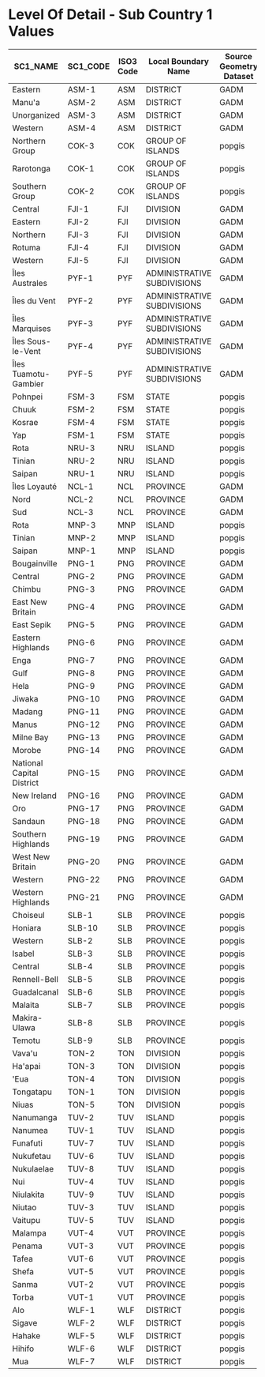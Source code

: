 # Level Of Detail - Sub Country 1 Values
|        SC1_NAME         |SC1_CODE|ISO3 Code|    Local Boundary Name    |Source Geometry Dataset|
|-------------------------|--------|---------|---------------------------|-----------------------|
|Eastern                  |ASM-1   |ASM      |DISTRICT                   |GADM                   |
|Manu'a                   |ASM-2   |ASM      |DISTRICT                   |GADM                   |
|Unorganized              |ASM-3   |ASM      |DISTRICT                   |GADM                   |
|Western                  |ASM-4   |ASM      |DISTRICT                   |GADM                   |
|Northern Group           |COK-3   |COK      |GROUP OF ISLANDS           |popgis                 |
|Rarotonga                |COK-1   |COK      |GROUP OF ISLANDS           |popgis                 |
|Southern Group           |COK-2   |COK      |GROUP OF ISLANDS           |popgis                 |
|Central                  |FJI-1   |FJI      |DIVISION                   |GADM                   |
|Eastern                  |FJI-2   |FJI      |DIVISION                   |GADM                   |
|Northern                 |FJI-3   |FJI      |DIVISION                   |GADM                   |
|Rotuma                   |FJI-4   |FJI      |DIVISION                   |GADM                   |
|Western                  |FJI-5   |FJI      |DIVISION                   |GADM                   |
|Îles Australes           |PYF-1   |PYF      |ADMINISTRATIVE SUBDIVISIONS|GADM                   |
|Îles du Vent             |PYF-2   |PYF      |ADMINISTRATIVE SUBDIVISIONS|GADM                   |
|Îles Marquises           |PYF-3   |PYF      |ADMINISTRATIVE SUBDIVISIONS|GADM                   |
|Îles Sous-le-Vent        |PYF-4   |PYF      |ADMINISTRATIVE SUBDIVISIONS|GADM                   |
|Îles Tuamotu-Gambier     |PYF-5   |PYF      |ADMINISTRATIVE SUBDIVISIONS|GADM                   |
|Pohnpei                  |FSM-3   |FSM      |STATE                      |popgis                 |
|Chuuk                    |FSM-2   |FSM      |STATE                      |popgis                 |
|Kosrae                   |FSM-4   |FSM      |STATE                      |popgis                 |
|Yap                      |FSM-1   |FSM      |STATE                      |popgis                 |
|Rota                     |NRU-3   |NRU      |ISLAND                     |popgis                 |
|Tinian                   |NRU-2   |NRU      |ISLAND                     |popgis                 |
|Saipan                   |NRU-1   |NRU      |ISLAND                     |popgis                 |
|Îles Loyauté             |NCL-1   |NCL      |PROVINCE                   |GADM                   |
|Nord                     |NCL-2   |NCL      |PROVINCE                   |GADM                   |
|Sud                      |NCL-3   |NCL      |PROVINCE                   |GADM                   |
|Rota                     |MNP-3   |MNP      |ISLAND                     |popgis                 |
|Tinian                   |MNP-2   |MNP      |ISLAND                     |popgis                 |
|Saipan                   |MNP-1   |MNP      |ISLAND                     |popgis                 |
|Bougainville             |PNG-1   |PNG      |PROVINCE                   |GADM                   |
|Central                  |PNG-2   |PNG      |PROVINCE                   |GADM                   |
|Chimbu                   |PNG-3   |PNG      |PROVINCE                   |GADM                   |
|East New Britain         |PNG-4   |PNG      |PROVINCE                   |GADM                   |
|East Sepik               |PNG-5   |PNG      |PROVINCE                   |GADM                   |
|Eastern Highlands        |PNG-6   |PNG      |PROVINCE                   |GADM                   |
|Enga                     |PNG-7   |PNG      |PROVINCE                   |GADM                   |
|Gulf                     |PNG-8   |PNG      |PROVINCE                   |GADM                   |
|Hela                     |PNG-9   |PNG      |PROVINCE                   |GADM                   |
|Jiwaka                   |PNG-10  |PNG      |PROVINCE                   |GADM                   |
|Madang                   |PNG-11  |PNG      |PROVINCE                   |GADM                   |
|Manus                    |PNG-12  |PNG      |PROVINCE                   |GADM                   |
|Milne Bay                |PNG-13  |PNG      |PROVINCE                   |GADM                   |
|Morobe                   |PNG-14  |PNG      |PROVINCE                   |GADM                   |
|National Capital District|PNG-15  |PNG      |PROVINCE                   |GADM                   |
|New Ireland              |PNG-16  |PNG      |PROVINCE                   |GADM                   |
|Oro                      |PNG-17  |PNG      |PROVINCE                   |GADM                   |
|Sandaun                  |PNG-18  |PNG      |PROVINCE                   |GADM                   |
|Southern Highlands       |PNG-19  |PNG      |PROVINCE                   |GADM                   |
|West New Britain         |PNG-20  |PNG      |PROVINCE                   |GADM                   |
|Western                  |PNG-22  |PNG      |PROVINCE                   |GADM                   |
|Western Highlands        |PNG-21  |PNG      |PROVINCE                   |GADM                   |
|Choiseul                 |SLB-1   |SLB      |PROVINCE                   |popgis                 |
|Honiara                  |SLB-10  |SLB      |PROVINCE                   |popgis                 |
|Western                  |SLB-2   |SLB      |PROVINCE                   |popgis                 |
|Isabel                   |SLB-3   |SLB      |PROVINCE                   |popgis                 |
|Central                  |SLB-4   |SLB      |PROVINCE                   |popgis                 |
|Rennell-Bell             |SLB-5   |SLB      |PROVINCE                   |popgis                 |
|Guadalcanal              |SLB-6   |SLB      |PROVINCE                   |popgis                 |
|Malaita                  |SLB-7   |SLB      |PROVINCE                   |popgis                 |
|Makira-Ulawa             |SLB-8   |SLB      |PROVINCE                   |popgis                 |
|Temotu                   |SLB-9   |SLB      |PROVINCE                   |popgis                 |
|Vava'u                   |TON-2   |TON      |DIVISION                   |popgis                 |
|Ha'apai                  |TON-3   |TON      |DIVISION                   |popgis                 |
|'Eua                     |TON-4   |TON      |DIVISION                   |popgis                 |
|Tongatapu                |TON-1   |TON      |DIVISION                   |popgis                 |
|Niuas                    |TON-5   |TON      |DIVISION                   |popgis                 |
|Nanumanga                |TUV-2   |TUV      |ISLAND                     |popgis                 |
|Nanumea                  |TUV-1   |TUV      |ISLAND                     |popgis                 |
|Funafuti                 |TUV-7   |TUV      |ISLAND                     |popgis                 |
|Nukufetau                |TUV-6   |TUV      |ISLAND                     |popgis                 |
|Nukulaelae               |TUV-8   |TUV      |ISLAND                     |popgis                 |
|Nui                      |TUV-4   |TUV      |ISLAND                     |popgis                 |
|Niulakita                |TUV-9   |TUV      |ISLAND                     |popgis                 |
|Niutao                   |TUV-3   |TUV      |ISLAND                     |popgis                 |
|Vaitupu                  |TUV-5   |TUV      |ISLAND                     |popgis                 |
|Malampa                  |VUT-4   |VUT      |PROVINCE                   |popgis                 |
|Penama                   |VUT-3   |VUT      |PROVINCE                   |popgis                 |
|Tafea                    |VUT-6   |VUT      |PROVINCE                   |popgis                 |
|Shefa                    |VUT-5   |VUT      |PROVINCE                   |popgis                 |
|Sanma                    |VUT-2   |VUT      |PROVINCE                   |popgis                 |
|Torba                    |VUT-1   |VUT      |PROVINCE                   |popgis                 |
|Alo                      |WLF-1   |WLF      |DISTRICT                   |popgis                 |
|Sigave                   |WLF-2   |WLF      |DISTRICT                   |popgis                 |
|Hahake                   |WLF-5   |WLF      |DISTRICT                   |popgis                 |
|Hihifo                   |WLF-6   |WLF      |DISTRICT                   |popgis                 |
|Mua                      |WLF-7   |WLF      |DISTRICT                   |popgis                 |
